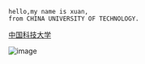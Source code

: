     hello,my name is xuan,
    from CHINA UNIVERSITY OF TECHNOLOGY.

[中国科技大学](http://www.cute.edu.tw/)

![image](https://github.com/xuan103/hk/blob/master/IMG_4447.jpg)
